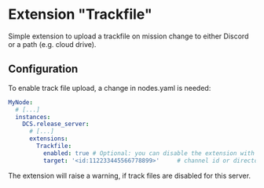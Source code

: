 # Extension "Trackfile"
Simple extension to upload a trackfile on mission change to either Discord or a path (e.g. cloud drive).

## Configuration
To enable track file upload, a change in nodes.yaml is needed:
```yaml
MyNode:
  # [...]
  instances:
    DCS.release_server:
      # [...]
      extensions:
        Trackfile:
          enabled: true # Optional: you can disable the extension with false
          target: '<id:112233445566778899>'     # channel id or directory
```
The extension will raise a warning, if track files are disabled for this server.
